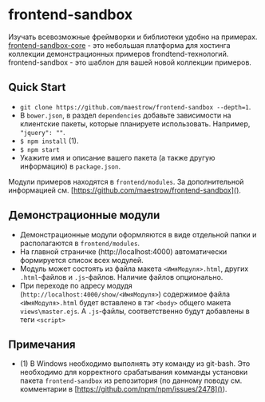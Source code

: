 # frontend-sandbox

Изучать всевозможные фреймворки и библиотеки удобно на примерах.
[frontend-sandbox-core](https://github.com/maestrow/frontend-sandbox-core) - это небольшая платформа для хостинга коллекции демонстрационных примеров frondtend-технологий.
frontend-sandbox - это шаблон для вашей новой коллекции примеров.


## Quick Start

- `git clone https://github.com/maestrow/frontend-sandbox --depth=1`.
- В `bower.json`, в раздел `dependencies` добавьте зависимости на клиентские пакеты, которые планируете использовать. Например, `"jquery": ""`.
- `$ npm install` (1).
- `$ npm start`
- Укажите имя и описание вашего пакета (а также другую информацию) в `package.json`.

Модули примеров находятся в `frontend/modules`.
За дополнительной информацией см. [https://github.com/maestrow/frontend-sandbox]().


## Демонстрационные модули

- Демонстрационные модули оформляются в виде отдельной папки и располагаются в `frontend/modules`.
- На главной страничке (http://localhost:4000) автоматически формируется список всех модулей.
- Модуль может состоять из файла макета `<ИмяМодуля>.html`, других `.html`-файлов и `.js`-файлов. Наличие файлов опционально.
- При переходе по адресу модудя (`http://localhost:4000/show/<ИмяМодуля>`) содержимое файла `<ИмяМодуля>.html` будет вставлено в тэг `<body>` общего макета `views\master.ejs`.
А `.js`-файлы, соответственно будут добавлены в теги `<script>`


## Примечания

- (1) В Windows необходимо выполнять эту команду из git-bash. Это необходимо для корректного срабатывания комманды
установки пакета `frontend-sandbox` из репозитория (по данному поводу см. комментарии в [https://github.com/npm/npm/issues/2478]()).
